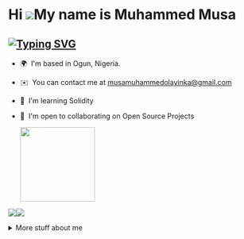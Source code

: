 Hi ![](https://user-images.githubusercontent.com/18350557/176309783-0785949b-9127-417c-8b55-ab5a4333674e.gif)My name is Muhammed Musa
======================================================================================================================================

 [![Typing SVG](https://readme-typing-svg.herokuapp.com?font=Fira+Code&weight=700&size=24&pause=1000&color=A13A59AC&center=true&width=1000&height=52&lines=FRONTEND+DEVELOPER;UIUX+DESIGNER)](https://git.io/typing-svg)
-----------------------------

* 🌍  I'm based in Ogun, Nigeria.
* ✉️  You can contact me at [musamuhammedolayinka@gmail.com](mailto:musamuhammedolayinka@gmail.com)
* 🧠  I'm learning Solidity
* 🤝  I'm open to collaborating on Open Source Projects

  <img align="center"  width="150" height="150" src="https://media.giphy.com/media/m6pvmOSXuTEPaKFWBz/giphy.gif"></a>

<a href="https://www.github.com/isdevmuhammed" target="_blank" rel="noreferrer"><img
src="https://img.shields.io/github/followers/isdevmuhammed?logo=github&style=for-the-badge&color=3382ed&labelColor=365314" /></a><a href="https://www.x.com/iam_mm4real" target="_blank" rel="noreferrer"><img
src="https://img.shields.io/twitter/follow/isdevmuhammed?logo=twitter&style=for-the-badge&color=3382ed&labelColor=365314"
/></a>


<details>
  <summary>
    More stuff about me
  </summary>
  
### Quick Overview

### About me

Hi, I'm Musa Muhammed Olayinka, I've been fascinated with technology and design from an early age. This curiosity led me to embark on my educational journey at DTL Africa, where I'm honing my skills in Full Stack Development and UI/UX Design. This dynamic dual focus allows me to understand the entire lifecycle of a digital product, from concept to execution.

## My skills 📜

### Web technologies

- ![JavaScript](https://img.shields.io/badge/logo-javascript-blue?logo=javascript)
- ![Nodejs](https://img.shields.io/badge/logo-nodejs-blue?logo=nodejs)
- ![HTML5](https://img.shields.io/badge/logo-html5-blue?logo=html5)
- ![CSS](https://img.shields.io/badge/CSS-38B2AC?style=for-the-badge&logo=css&logoColor=white)

  ### Languages 🌐

| Language      | Proficiency                                                               |
| ------------- | ------------------------------------------------------------------------- |
| English       | C4 |
| Yoruba        | Native language | 

<b>My GitHub Stats</b>

<a href="http://www.github.com/isdevmuhammed"><img src="https://github-readme-stats.vercel.app/api?username=isdevmuhammed&show_icons=true&hide=&count_private=true&title_color=10b981&text_color=ffffff&icon_color=3382ed&bg_color=365314&hide_border=true&show_icons=true" alt="isdevmuhammed's GitHub stats" /></a>

<a href="http://www.github.com/isdevmuhammed"><img src="https://github-readme-streak-stats.herokuapp.com/?user=isdevmuhammed&stroke=ffffff&background=365314&ring=10b981&fire=10b981&currStreakNum=ffffff&currStreakLabel=10b981&sideNums=ffffff&sideLabels=ffffff&dates=ffffff&hide_border=true" /></a>

<a href="https://github.com/isdevmuhammed" align="left"><img src="https://github-readme-stats.vercel.app/api/top-langs/?username=isdevmuhammed&langs_count=10&title_color=10b981&text_color=ffffff&icon_color=3382ed&bg_color=365314&hide_border=true&locale=en&custom_title=Top%20%Languages" alt="Top Languages" /></a>

  ## 📱 Apps I use

![Visual Studio Code](https://img.shields.io/badge/Visual_Studio_Code-0078D4?style=for-the-badge&logo=visual%20studio%20code&logoColor=white)
![Figma](https://img.shields.io/badge/Figma-F24E1E?style=for-the-badge&logo=figma&logoColor=white)
![Vercel](https://img.shields.io/badge/Vercel-000000?style=for-the-badge&logo=vercel&logoColor=white)
![GitHub Actions](https://img.shields.io/badge/GitHub_Actions-2088FF?style=for-the-badge&logo=github-actions&logoColor=white)
![Postman](https://img.shields.io/badge/Postman-FF6C37?style=for-the-badge&logo=Postman&logoColor=white)
![Microsoft Office](https://img.shields.io/badge/Microsoft_Office-D83B01?style=for-the-badge&logo=microsoft-office&logoColor=white)
![Google Sheets](https://img.shields.io/badge/Google%20Sheets-34A853?style=for-the-badge&logo=google-sheets&logoColor=white)
![Canva](https://img.shields.io/badge/Canva-%2300C4CC.svg?&style=for-the-badge&logo=Canva&logoColor=white)

## What I'm currently learning 📚

- Diving into Web 3 World
- Latest NextJs features 
</details>
